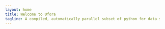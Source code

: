 ```yaml
---
layout: home
title: Welcome to Ufora
tagline: A compiled, automatically parallel subset of python for data science and numerical computing.
---
```


